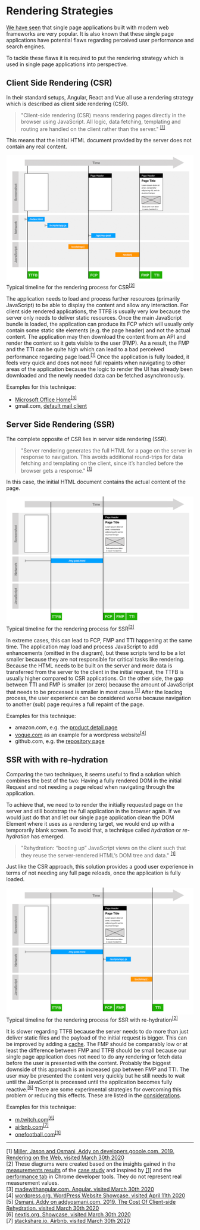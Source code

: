 # Rendering Strategies

[We have seen](./motivation) that single page applications built with modern web frameworks are very popular.
It is also known that these single page applications have potential flaws regarding perceived user performance and search engines.

To tackle these flaws it is required to put the rendering strategy which is used in single page applications into perspective.

## Client Side Rendering (CSR)

In their standard setups, Angular, React and Vue all use a rendering strategy which is described as client side rendering (CSR).

> "Client-side rendering (CSR) means rendering pages directly in the browser using JavaScript. All logic, data fetching, templating and routing are handled on the client rather than the server." <sup>[[1]](#ref-1)</sup>

This means that the initial HTML document provided by the server does not contain any real content.

<p class="image">
<img src="./timeline-csr.png"/>
Typical timeline for the rendering process for CSR<sup><a href="#ref-2">[2]</a></sup>  
</p>

The application needs to load and process further resources (primarily JavaScript) to be able to display the content and allow any interaction.
For client side rendered applications, the TTFB is usually very low because the server only needs to deliver static resources.
Once the main JavaScript bundle is loaded, the application can produce its FCP which will usually only contain some static site elements (e.g. the page header) and not the actual content.
The application may then download the content from an API and render the content so it gets visible to the user (FMP).
As a result, the FMP and the TTI can be quite high which can lead to a bad perceived performance regarding page load.<sup>[[1]](#ref-1)</sup>
Once the application is fully loaded, it feels very quick and does not need full repaints when navigating to other areas of the application because the logic to render the UI has already been downloaded and the newly needed data can be fetched asynchronously.

Examples for this technique:
* [Microsoft Office Home](https://www.office.com/apps)<sup><a href="#ref-3">[3]</a></sup>
* gmail.com, [default mail client](https://gmail.com) 

## Server Side Rendering (SSR)

The complete opposite of CSR lies in server side rendering (SSR).
  
> "Server rendering generates the full HTML for a page on the server in response to navigation. This avoids additional round-trips for data fetching and templating on the client, since it’s handled before the browser gets a response." <sup>[[1]](#ref-1)</sup>

In this case, the initial HTML document contains the actual content of the page.

<p class="image">
<img src="./timeline-ssr.png"/>
Typical timeline for the rendering process for SSR<sup><a href="#ref-2">[2]</a></sup>  
</p>

In extreme cases, this can lead to FCP, FMP and TTI happening at the same time.
The application may load and process JavaScript to add enhancements (omitted in the diagram), but these scripts tend to be a lot smaller because they are not responsible for critical tasks like rendering.
Because the HTML needs to be built on the server and more data is transferred from the server to the client in the initial request, the TTFB is usually higher compared to CSR applications.
On the other side, the gap between TTI and FMP is smaller (or zero) because the amount of JavaScript that needs to be processed is smaller in most cases.<sup>[[1]](#ref-1)</sup>
After the loading process, the user experience can be considered worse because navigation to another (sub) page requires a full repaint of the page.

Examples for this technique:
* amazon.com, e.g. the [product detail page](https://www.amazon.de/Clean-Code-Handbook-Software-Craftsmanship/dp/0132350882)
* [vogue.com](https://vogue.com) as an example for a wordpress website<sup><a href="#ref-4">[4]</a></sup>
* github.com, e.g. the [repository page](https://github.com/glutengo/rendering-strategies)

## SSR with with re-hydration

Comparing the two techniques, it seems useful to find a solution which combines the best of the two:
Having a fully rendered DOM in the initial Request and not needing a page reload when navigating through the application.

To achieve that, we need to to render the initially requested page on the server and still bootstrap the full application in the browser again.
If we would just do that and let our single page application clean the DOM Element where it uses as a rendering target, we would end up with a temporarily blank screen.
To avoid that, a technique called *hydration* or *re-hydration* has emerged.

> "Rehydration: “booting up” JavaScript views on the client such that they reuse the server-rendered HTML’s DOM tree and data." <sup>[[1]](#ref-1)</sup> 
 
Just like the CSR approach, this solution provides a good user experience in terms of not needing any full page reloads, once the application is fully loaded.

<p class="image">
<img src="./timeline-ssr-hydration.png"/>
Typical timeline for the rendering process for SSR with re-hydration<sup><a href="#ref-2">[2]</a></sup>
</p>

It is slower regarding TTFB because the server needs to do more than just deliver static files and the payload of the initial request is bigger.
This can be improved by adding a [cache](./considerations#caching).
The FMP should be comparably low or at least the difference between FMP and TTFB should be small because our single page application does not need to do any rendering or fetch data before the user is presented with the content.
Probably the biggest downside of this approach is an increased gap between FMP and TTI. 
The user may be presented the content very quickly but he still needs to wait until the JavaScript is processed until the application becomes fully reactive.<sup>[[5]](#ref-5)</sup>
There are some experimental strategies for overcoming this problem or reducing this effects. 
These are listed in the [considerations](./considerations#(re-)hydration).

Examples for this technique:
* [m.twitch.com](https://m.twitch.tv)<sup><a href="#ref-6">[6]</a></sup>
* [airbnb.com](https://www.airbnb.com/)<sup><a href="#ref-7">[7]</a></sup>
* [onefootball.com](https://onefootball.com/)<sup><a href="#ref-3">[3]</a></sup>
  
<hr/> 
  
<a name="ref-1">[1]</a> [Miller, Jason and Osmani, Addy on developers.gooole.com. 2019. Rendering on the Web, visited March 30th 2020](https://developers.google.com/web/updates/2019/02/rendering-on-the-web)  
<a name="ref-2">[2]</a> These diagrams were created based on the insights gained in the [measurements results](./results) of the [case study](./case-study) and inspired by [[1]](#ref-1) and the [performance tab](https://developers.google.com/web/tools/chrome-devtools/evaluate-performance) in Chrome developer tools. 
They do not represent real measurement values.   
<a name="ref-3">[3]</a> [madewithangular.com. Angular. visited March 30th 2020](https://www.madewithangular.com/categories/angular/)  
<a name="ref-4">[4]</a> [wordpress.org. WordPress Website Showcase. visited April 11th 2020](https://wordpress.org/showcase/)  
<a name="ref-5">[5]</a> [Osmani, Addy on addyosmani.com. 2019. The Cost Of Client-side Rehydration. visited March 30th 2020](https://addyosmani.com/blog/rehydration/)  
<a name="ref-6">[6]</a> [nextjs.org. Showcase. visited March 30th 2020](https://nextjs.org/showcase)  
<a name="ref-7">[7]</a> [stackshare.io. Airbnb. visited March 30th 2020](https://stackshare.io/airbnb/airbnb)  
